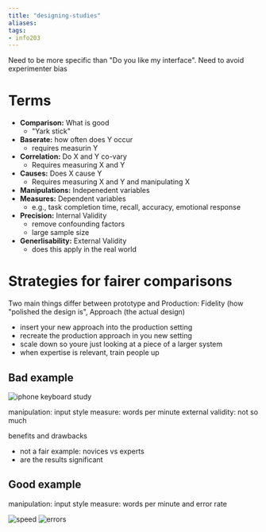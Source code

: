 ```yaml
---
title: "designing-studies"
aliases: 
tags: 
- info203
---
```


Need to be more specific than "Do you like my interface". Need to avoid experimenter bias

# Terms
- **Comparison:** What is good
	- "Yark stick"
- **Baserate:** how often does Y occur
	- requires measurin Y
- **Correlation:** Do X and Y co-vary
	- Requires measuring X and Y
- **Causes:** Does X cause Y
	- Requires measuring X and Y and manipulating X
- **Manipulations:** Indepenedent variables
- **Measures:** Dependent variables
	- e.g., task completion time, recall, accuracy, emotional response
- **Precision:** Internal Validity
	- remove confounding factors
	- large sample size
- **Generlisability:** External Validity
	- does this apply in the real world

# Strategies for fairer comparisons
Two main things differ between prototype and Production: Fidelity (how "polished the design is", Approach (the actual design)

- insert your new approach into the production setting
- recreate the production approach in you new setting
- scale down so youre just looking at a piece of a larger system
- when expertise is relevant, train people up

## Bad example
![iphone keyboard study](https://i.imgur.com/Gmski8F.png)

manipulation: input style
measure: words per minute
external validity: not so much

benefits and drawbacks
- not a fair example: novices vs experts
- are the results significant

## Good example
manipulation: input style
measure: words per minute and error rate

![speed](https://i.imgur.com/RvBVWt2.png)
![errors](https://i.imgur.com/GwYZOIA.png)
